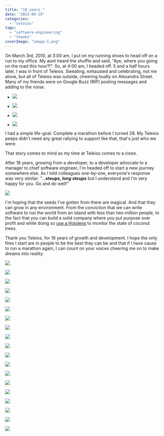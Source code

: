 ```yaml
---
title: "18 years."
date: "2023-09-29"
categories: 
  - "teleios"
tags: 
  - "software-engineering"
  - "thanks"
coverImage: "image-1.png"
---
```


On March 3rd, 2010, at 3:00 am, I put on my running shoes to head off on a run to my office. My aunt heard the shuffle and said, "Aye, where you going on the road this hour?!". So, at 4:00 am, I headed off. 5 and a half hours later, I was in front of Teleios. Sweating, exhausted and celebrating, not me alone, but all of Teleios was outside, cheering loudly on Alexandra Street. Many of my friends were on Google Buzz (RIP) posting messages and adding to the noise.

- ![](https://irwinium.files.wordpress.com/2023/09/image.png?w=697)
    
- ![](https://irwinium.files.wordpress.com/2023/09/12524140_10153323942340896_7229896858147111680_n_10153323942340896.jpg?w=800)
    
- ![](https://irwinium.files.wordpress.com/2023/09/12802771_10153323941155896_2616074599124759087_n_10153323941155896.jpg?w=697)
    
- ![](https://irwinium.files.wordpress.com/2023/09/12806184_10153323941040896_7207698377271542032_n_10153323941040896.jpg?w=640)
    

I had a simple life-goal. Complete a marathon before I turned 28. My Teleios peeps didn't need any great rallying to support like that, that's just who we were.

That story comes to mind as my time at Teleios comes to a close.

After 18 years, growing from a developer, to a developer advocate to a manager to chief software engineer, I'm headed off to start a new journey somewhere else. As I told colleagues one-by-one, everyone's response was very similar: "...**steups, _long steups_** but I understand and I'm very happy for you. Go and do well!"

[![](https://irwinium.files.wordpress.com/2023/09/image-1.png?w=1024)](https://irwinium.files.wordpress.com/2023/09/image-1.png)

I'm hoping that the seeds I've gotten from there are magical. And that they can grow in any environment. From the conviction that we can write software to run the world from an island with less than two million people, to the fact that you can build a solid company where you put purpose over profit and while doing so [use a Hololens](https://www.instagram.com/p/Bp7-ibJAASW/) to monitor the state of coconut trees.

Thank you Teleios, for 18 years of growth and development. I hope the only fires I start are in people to be the best they can be and that if I have cause to run a marathon again, I can count on your voices cheering me on to make dreams into reality.

[![](https://irwinium.files.wordpress.com/2023/09/2023-04-052-1.jpg?w=1024)](https://irwinium.files.wordpress.com/2023/09/2023-04-052-1.jpg)

[![](https://irwinium.files.wordpress.com/2023/09/img_9545-1.jpg?w=1024)](https://irwinium.files.wordpress.com/2023/09/img_9545-1.jpg)

[![](https://irwinium.files.wordpress.com/2023/09/img_9561-1.jpg?w=1024)](https://irwinium.files.wordpress.com/2023/09/img_9561-1.jpg)

[![](https://irwinium.files.wordpress.com/2023/09/img_9570-1.jpg?w=1024)](https://irwinium.files.wordpress.com/2023/09/img_9570-1.jpg)

[![](https://irwinium.files.wordpress.com/2023/09/img_9574-1.jpg?w=1024)](https://irwinium.files.wordpress.com/2023/09/img_9574-1.jpg)

[![](https://irwinium.files.wordpress.com/2023/09/img_9577-3.jpg?w=1024)](https://irwinium.files.wordpress.com/2023/09/img_9577-3.jpg)

[![](https://irwinium.files.wordpress.com/2023/09/img_9585-3.jpg?w=1024)](https://irwinium.files.wordpress.com/2023/09/img_9585-3.jpg)

[![](https://irwinium.files.wordpress.com/2023/09/img_9587-3.jpg?w=1024)](https://irwinium.files.wordpress.com/2023/09/img_9587-3.jpg)

[![](https://irwinium.files.wordpress.com/2023/09/img_20171004_135306-3.jpg?w=1024)](https://irwinium.files.wordpress.com/2023/09/img_20171004_135306-3.jpg)

[![](https://irwinium.files.wordpress.com/2023/09/img_20171208_153004-3.jpg?w=1024)](https://irwinium.files.wordpress.com/2023/09/img_20171208_153004-3.jpg)

[![](https://irwinium.files.wordpress.com/2023/09/img_20181221_160659-3.jpg?w=1024)](https://irwinium.files.wordpress.com/2023/09/img_20181221_160659-3.jpg)

[![](https://irwinium.files.wordpress.com/2023/09/whatquestions-3.jpg?w=491)](https://irwinium.files.wordpress.com/2023/09/whatquestions-3.jpg)

[![](https://irwinium.files.wordpress.com/2023/09/2023-04-051-3.jpg?w=640)](https://irwinium.files.wordpress.com/2023/09/2023-04-051-3.jpg)

[![](https://irwinium.files.wordpress.com/2023/09/2023-04-05-3.jpg?w=538)](https://irwinium.files.wordpress.com/2023/09/2023-04-05-3.jpg)

[![](https://irwinium.files.wordpress.com/2023/09/image-4.png?w=1024)](https://irwinium.files.wordpress.com/2023/09/image-4.png)

[![](https://irwinium.files.wordpress.com/2023/09/img_20151104_110142-3.jpg?w=1024)](https://irwinium.files.wordpress.com/2023/09/img_20151104_110142-3.jpg)

[![](https://irwinium.files.wordpress.com/2023/09/img_20161216_143803-3.jpg?w=1024)](https://irwinium.files.wordpress.com/2023/09/img_20161216_143803-3.jpg)

[![](https://irwinium.files.wordpress.com/2023/09/img-20151105-wa0000-3.jpg?w=1024)](https://irwinium.files.wordpress.com/2023/09/img-20151105-wa0000-3.jpg)

[![](https://irwinium.files.wordpress.com/2023/09/office-lens-20160201-212738-3.jpg?w=879)](https://irwinium.files.wordpress.com/2023/09/office-lens-20160201-212738-3.jpg)
